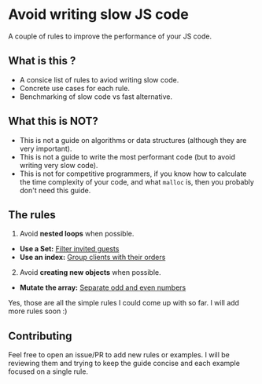 # Avoid writing slow JS code

A couple of rules to improve the performance of your JS code.

## What is this ?

- A consice list of rules to aviod writing slow code.
- Concrete use cases for each rule.
- Benchmarking of slow code vs fast alternative.

## What this is NOT?

- This is not a guide on algorithms or data structures (although they are very important).
- This is not a guide to write the most performant code (but to avoid writing very slow code).
- This is not for competitive programmers, if you know how to calculate the time complexity of your code, and what `malloc` is, then you probably don't need this guide.

## The rules

1. Avoid **nested loops** when possible.

  - **Use a Set:** [Filter invited guests](examples/filter-invited-guests/README.md)
  - **Use an index:** [Group clients with their orders](examples/group-clients-with-orders/README.md)

2. Avoid **creating new objects** when possible.

  - **Mutate the array:** [Separate odd and even numbers](examples/separate-odd-even-numbers/README.md)

Yes, those are all the simple rules I could come up with so far. I will add more rules soon :)

## Contributing

Feel free to open an issue/PR to add new rules or examples. I will be reviewing them and trying to keep the guide concise and each example focused on a single rule.